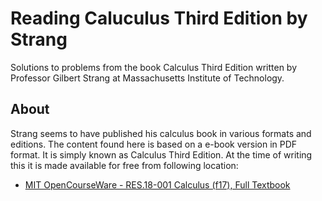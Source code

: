 # Reading Caluculus Third Edition by Strang

Solutions to problems from the book Calculus Third Edition written by Professor Gilbert Strang at Massachusetts Institute of Technology.

## About

Strang seems to have published his calculus book in various formats and editions. The content found here is based on a e-book version in PDF format. It is simply known as Calculus Third Edition. At the time of writing this it is made available for free from following location:

- [MIT OpenCourseWare - RES.18-001 Calculus (f17), Full Textbook](https://ocw.mit.edu/courses/res-18-001-calculus-fall-2023/resources/mitres_18_001_f17_full_book_pdf/)
